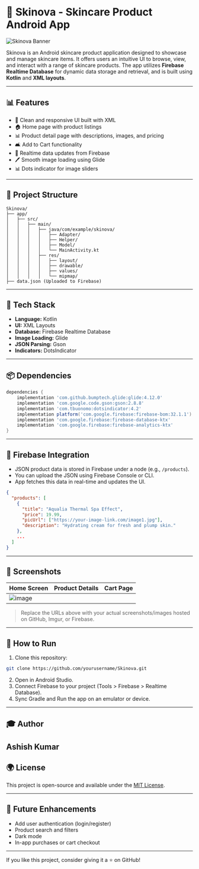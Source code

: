 # 🌟 Skinova - Skincare Product Android App

![Skinova Banner](https://your-image-link-here.com/banner.png) <!-- Replace with your app banner or screenshot -->

Skinova is an Android skincare product application designed to showcase and manage skincare items. It offers users an intuitive UI to browse, view, and interact with a range of skincare products. The app utilizes **Firebase Realtime Database** for dynamic data storage and retrieval, and is built using **Kotlin** and **XML layouts**.

---

## 📊 Features

* 🏦 Clean and responsive UI built with XML
* 🏠 Home page with product listings
* 📊 Product detail page with descriptions, images, and pricing
* 🛋️ Add to Cart functionality
* 📑 Realtime data updates from Firebase
* 🖊️ Smooth image loading using Glide
* 📊 Dots indicator for image sliders

---

## 📁 Project Structure

```
Skinova/
├── app/
│   ├── src/
│   │   ├── main/
│   │   │   ├── java/com/example/skinova/
│   │   │   │   ├── Adapter/
│   │   │   │   ├── Helper/
│   │   │   │   ├── Model/
│   │   │   │   └── MainActivity.kt
│   │   │   ├── res/
│   │   │   │   ├── layout/
│   │   │   │   ├── drawable/
│   │   │   │   ├── values/
│   │   │   │   └── mipmap/
├── data.json (Uploaded to Firebase)
```

---

## 🚀 Tech Stack

* **Language:** Kotlin
* **UI:** XML Layouts
* **Database:** Firebase Realtime Database
* **Image Loading:** Glide
* **JSON Parsing:** Gson
* **Indicators:** DotsIndicator

---

## 📦 Dependencies

```groovy
dependencies {
    implementation 'com.github.bumptech.glide:glide:4.12.0'
    implementation 'com.google.code.gson:gson:2.8.8'
    implementation 'com.tbuonomo:dotsindicator:4.2'
    implementation platform('com.google.firebase:firebase-bom:32.1.1')
    implementation 'com.google.firebase:firebase-database-ktx'
    implementation 'com.google.firebase:firebase-analytics-ktx'
}
```

---

## 📂 Firebase Integration

* JSON product data is stored in Firebase under a node (e.g., `/products`).
* You can upload the JSON using Firebase Console or CLI.
* App fetches this data in real-time and updates the UI.

```json
{
  "products": [
    {
      "title": "Aqualia Thermal Spa Effect",
      "price": 19.99,
      "picUrl": ["https://your-image-link.com/image1.jpg"],
      "description": "Hydrating cream for fresh and plump skin."
    },
    ...
  ]
}
```

---

## 📱 Screenshots

| Home Screen                         | Product Details                       | Cart Page                           |
| ----------------------------------- | ------------------------------------- | ----------------------------------- |
|  ![image](https://github.com/user-attachments/assets/974ea4f8-2bf5-4ce6-a0e7-14b36eb3d353)



> Replace the URLs above with your actual screenshots/images hosted on GitHub, Imgur, or Firebase.

---

## 🔧 How to Run

1. Clone this repository:

```bash
git clone https://github.com/yourusername/Skinova.git
```

2. Open in Android Studio.
3. Connect Firebase to your project (Tools > Firebase > Realtime Database).
4. Sync Gradle and Run the app on an emulator or device.

---

## 🎓 Author

**Ashish Kumar**
---

## 🌍 License

This project is open-source and available under the [MIT License](LICENSE).

---

## 🚀 Future Enhancements

* Add user authentication (login/register)
* Product search and filters
* Dark mode
* In-app purchases or cart checkout

---

If you like this project, consider giving it a ⭐ on GitHub!
